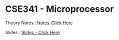 # CSE341 - Microprocessor 


Theory Notes : [Notes-Click Here](https://docs.google.com/document/d/11KvrSTcpuhvw5sV1OSq8bxLy80mhEsqJ6MTER04_ZQ4/edit)

Slides : [Slides - Click Here](https://drive.google.com/drive/u/0/folders/1HATC202E1R5TbwPfFQ5IgKJAa08XJIny)
